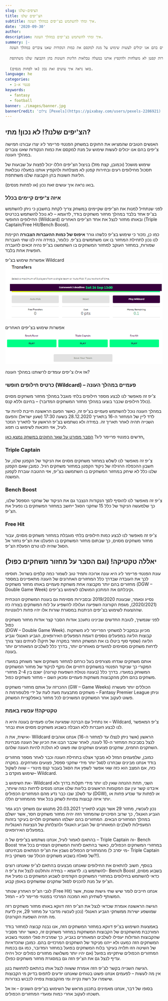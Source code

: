 ```yaml
---
slug: הציפים-שלנו
title: הצ'יפים שלנו
subtitle: איך ומתי להשתמש בצ'יפים במהלך העונה.
date: '2020-09-30'
author:
description: איך ומתי להשתמש בצ'יפים במהלך העונה.
summery: |-
  האנשים הטובים שהמציאו את החוקים במשחק הפנטזי פריימר ליג יצרו עבורנו חמישה צ'יפים בהם אנו יכולים לעשות שימוש על מנת למקסם את כמות הנקודות שאנו צוברים במהלך העונה.

  שימוש מושכל (וכמובן, קצת מזל) בניצול הצ'יפים הללו יכול לפצות על שבועות של תסכול מחילופים רעים ובחירות קפטן לא מוצלחות ולהקפיץ אותנו במעלה טבלאות הליגות השונות בהן הקבוצה שלנו משתתפת.

  בואו נראה איך עושים זאת נכון (או לפחות מנסים).
language: he
categories:
  - פנטזי א-ב
keywords:
  - fantasy
  - football
banner: ./images/banner.jpg
bannerCredit: 'צילום [Pexels](https://pixabay.com/users/pexels-2286921) ב [Pixabay](https://pixabay.com)'
---
```


<h2>הצ'יפים שלנו?! לא נכון! מתי?</h2>
<p>
  האנשים הטובים שהמציאו את החוקים במשחק הפנטזי פריימר ליג יצרו עבורנו חמישה
  צ'יפים בהם אנו יכולים לעשות שימוש על מנת למקסם את כמות הנקודות שאנו צוברים
  במהלך העונה.
</p>
<p>
  שימוש מושכל (וכמובן, קצת מזל) בניצול הצ'יפים הללו יכול לפצות על שבועות של
  תסכול מחילופים רעים ובחירות קפטן לא מוצלחות ולהקפיץ אותנו במעלה טבלאות הליגות
  השונות בהן הקבוצה שלנו משתתפת.
</p>
<p>בואו נראה איך עושים זאת נכון (או לפחות מנסים).</p>
<h3>איזה צ'יפים קיימים בכלל</h3>
<p>
  לפני שנתחיל למנות את הצ'יפים שקיימים במשחק צריך לקחת בחשבון כי ניתן להשתמש
  בצ'יפ אחד בלבד במהלך מחזור משחקים בודד, לדוגמא – לא נוכל להשתמש בכרטיס
  החילופים החופשי (Wildcard) ובאותו מחזור לנצל את אחד הצ'יפים האחרים (Triple
  Captain/Free Hit/Bench Boost).
</p>
<p>
  כמו כן, נזכור כי שימוש בצ'יפ כלשהו גורר
  <strong>איפוס של כמות ההעברות הצבורה</strong> הקיימת לנו נכון לתחילת המחזור בו
  אנו משתמשים בצ'יפ. כלומר, במידה והיו לנו שתי העברות שמורות, במחזור העוקב
  למחזור המשחקים בו השתמשנו בצ'יפ נהיה זכאים להעברה חופשית אחת בלבד.
</p>

אפשרות שימוש בצ'יפ Wildcard
![תמונות של שימוש בצ'יפים](../פנטזי-פרמייר-ליג-החוקים/images/wildcard-chips.png)

אפשרות שימוש בצ'יפים האחרים
![תמונות של שימוש בצ'יפים](../פנטזי-פרמייר-ליג-החוקים/images/other-chips.png)

<p>אז אילו צ'יפים עומדים לרשותנו במהלך העונה?</p>
<h3>כרטיס חילופים חופשי (Wildcard) – פעמיים במהלך העונה</h3>
<p>
  צ'יפ זה מאפשר לנו לבצע מספר חילופים בלתי מוגבל במהלך מחזור משחקים מסוים (כולל
  חילופים שכבר בוצעו במהלך מחזור המשחקים המדובר) – בחינם וללא קנס.
</p>
<p>
  במהלך העונה נוכל להשתמש פעמיים בצ'יפ זה, כאשר הפעם הראשונה חייבת להיות עד לדד
  ליין של המחזור ה-16 בתאריך 28.12.2020 בשעה 17:30 (שעון ישראל) והפעם השנייה
  תהיה לאחר תאריך זה. במידה ולא נשתמש בצ'יפ הראשון עד לתאריך הנזכר לעיל, אזי
  הזכאות לשימוש בו תפוג.
</p>
<p class="comment-link">
  חדשים בפנטזי פריימר ליג?
  <a href="פנטזי-פרמייר-ליג-החוקים" class="link">הסבר מפורט על שאר החוקים במשחק נמצא כאן.</a>
</p>
<h3>Triple Captain</h3>
<p>
  צ'יפ זה מאפשר לנו לשלש במחזור משחקים מסוים את הניקוד של הקפטן שלנו, על חשבון
  ההכפלה הרגילה של ניקוד הקפטן במחזור משחקים רגיל. כמובן שאם הקפטן שלנו כלל לא
  שיחק במחזור המשחקים בו השתמשנו בצ'יפ, אזי ההטבה עוברת לקפטן המשנה.
</p>
<h3>Bench Boost</h3>
<p>
  צ'יפ זה מאפשר לנו להוסיף לסך הנקודות הנצבר גם את הניקוד של שחקני הספסל שלנו,
  כך שלמעשה הניקוד של כלל 15 שחקני הסגל ייחשב במחזור המשחקים בו נפעיל את הצ'יפ.
</p>
<h3>Free Hit</h3>
<p>
  צ'יפ זה מאפשר לנו לבצע כמות חילופים בלתי מוגבלת במחזור משחקים מסוים, עבור
  מחזור משחקים מסוים, כך שבתום מחזור המשחקים בו הפעלנו את הצ'יפ נחזור אל הסגל
  שהיה לנו טרם הפעלת הצ'יפ.
</p>
<h2>יאללה טקטיקה! (וגם הסבר על מחזור משחקים כפול)</h2>
<p>
  עונת הפנטזי פריימר ליג היא עונה ארוכה ותמיד טוב לשמור כמה קלפים בשרוול. תוסיפו
  לכך את העובדה שבדרך כלל המחזורים האחרונים של העונה מתאפיינים במספר מחזורים בהם
  יותר מקבוצה אחת משחקת פעמיים באותו מחזור משחקים (DGW – Double Game Week)
  וקיבלתם את המתכון המושלם לשימוש בצ'יפים.
</p>
<p>
  נסייג ונאמר, שבעונת 2019/2020 ובסבירות מסוימת גם בעונת המשחקים הנוכחית
  (2020/2021), מגפת הקורונה השפיעה ועלולה להשפיע על לוח המשחקים בצורה כזו
  שההצעות לשימוש בצ'יפים הניתנות במסגרת שורות אלו יהיו פחות רלוונטיות.
</p>
<p>
  לפני שנמשיך, לטובת החדשים שבינינו נתעכב אודות הסבר קצר אודות מחזור משחקים
  כפול<br />(DGW – Double Game Week). מכיוון ובמקביל למשחקי הפריימר ליג משחקות
  קבוצות הליגה במפעלים נוספים דוגמת המפעלים האירופאים, הגביע האנגלי וגביע הליגה
  (שסוף סוף ביטלו בו את המשחק החוזר במקרה של תיקו!) לעיתים נוצר צורך לדחות
  משחקים מסוימים למועדים מאוחרים יותר, בדרך כלל לשלבים המאוחרים יותר בעונה.
</p>
<p>
  אותם משחקים שנדחו מצורפים בעל כורחם למחזור משחקים אשר משוחק במועדו המקורי כך
  שניקוד הפנטזי במשחקים דחויים אלו נזקף לניקוד של מחזור המשחקים המשוחק במועדו.
  בדרך כלל (בעונה נטולת השפעות קורונה) ישנם בין 2-4 מחזורי משחקים בהם חלק
  מהקבוצות משחקות פעמיים ומכאן השם – מחזור משחקים כפול.
</p>
<p>
  ההכרזה על אותם מחזורי משחקים (GW – Game Weeks) הכוללים יותר מעשרה משחקים
  מתבצעת מעת לעת על ידי פלטפורמת ה – Fantasy Premier League וניתן פשוט לעקוב אחר
  המשחקים המשויכים לכל מחזור באפלקציית המשחק.
</p>
<h3>טקטיקה!! עכשיו באמת</h3>
<p>
  אז נתחיל עם הברכה שמגיעה אלינו פעמיים בעונה והיא ה – Wildcard, צ'יפ המאפשר לנו
  לבצע העברות ללא הגבלה בשבוע משחקים מסוים אותו נבחר.
</p>
<p>
  אישית, את ה- Wildcard הראשון (אשר ניתן לנצלו עד למחזור ה-16) אנחנו אוהבים לנצל
  בסביבות המחזור ה-10 לעונה, לאחר שכבר הבנו את הכיוון של העונה מבחינת השחקנים
  החמים, שחקנים פצועים ושחקנים שזו פשוט לא הולכת להיות העונה שלהם.
</p>
<p>
  כמובן, שלפעמים המזל לא מבקר אצלנו בתחילת העונה וכבר לאחר מספר מחזורים בודד
  אנחנו מבינים שבחרנו לסגל יותר מידי שחקני ספסל, פצועים ומורחקים. במקרה כזה, אם
  המצב הוא כזה שאי אפשר לשפץ את הסגל בעבור קנס מינורי – שווה לשקול שימוש מוקדם
  ב– Wildcard.
</p>
<p>
  את השימוש ב- Wildcard השני, תחת ההנחה שאין לנו יותר מידי תקלות בדרך ולא איבדנו
  קשר עין עם המקומות הראשונים בליגות שלנו אנחנו מנסים לדחות כמה שיותר, עד לשלב
  שבו כבר נדע מהם המחזורים הכפולים (DGW), או לפחות עד שנדע פחות או יותר איזה
  קבוצות צפויות לשחק בכל אחד מהמחזורים הללו.
</p>
<p>
  נכון לעכשיו, מחזור 29 אשר נקבע לתאריך 20.03.2021 מתנגש עם משחקי רבע גמר הגביע
  האנגלי, כך שרוב הסיכויים שהמחזור הזה יהיה מחזור משחקים חסר, אשר יושלם במהלך
  המחזורים הבאים. המחזורים בהם יושלמו המשחקים תלויים בעיקר בזהות המעפילות לשלבים
  המאוחרים של הגביע האנגלי ולהצלחתן של הנציגות האנגליות במפעלים האירופאים.
</p>
<p>
  בהתאם לאמור לעיל, אנחנו נשתמש בצ'יפים של ה – Triple Captain וה- Bench Boost
  במחזורי המשחקים הכפולים, כאשר בהתאם לזהות המשחקים הצפויים בכל אחד מהמחזורים
  הכפולים נשבץ את הצ'יפ המתאים מבחינתנו (מי יסרב ל- Triple Captain של סאלח בשבוע
  משחקים הכולל שני משחקי בית?!).
</p>
<p>
  בנוסף, חשוב להתאים את החילופים שאנחנו מבצעים בהתאם לצ'יפ שאנחנו רוצים להשתמש
  בו. לדוגמא – במידה והחלטנו לנצל את צ'יפ ה- Bench Boost בשבוע מסוים, כדאי
  להשתמש בחילופים במחזורי המשחקים הקודמים לשבוע המשחקים בו נפעיל את הצ'יפ על מנת
  להכניס לסגל שחקנים שמשחקים באופן קבוע.
</p>
<p>
  לגבי הצ'יפ האחרון שנותר (Free Hit) אנחנו חייבים לומר שיש שתי גישות שונות, אשר
  המשותף לשתיהן הוא המכנה המרכזי בפנטזי פריימר ליג – המזל.
</p>
<p>
  הגישה הראשונה אומרת שכדאי לנצל את הצ'יפ הזה דווקא באותו מחזור משחקים רזה
  שמושפע ישירות ממשחקי הגביע האנגלי (נכון לעכשיו מדובר על מחזור 29, אין לדעת מה
  תהיה השפעת הקורונה).
</p>
<p>
  באמצעות השימוש בצ'יפ דווקא במחזור המשחקים הזה, אנו נבנה קבוצה למחזור בודד
  המורכבת מהשחקנים של הקבוצות המשחקות במחזור משחקים זה, כאשר יותר מסביר שהקבוצות
  הגדולות יעפילו לשלבים המאוחרים בגביע, כך שמרבית סגלי הפנטזי בשבוע המשחקים הזה
  כמעט ולא ייהנו מניקוד של השחקנים המרכזיים בהם. כמובן שהכדאיות של השיטה הזו
  תלויה בעיקר בלוח המשחקים בפועל במחזור המדובר, כמו גם בכמות המחזורים הכפולים
  שיתקיימו בפועל (אם יהיו יותר משלושה מחזורים כפולים יכול ויהיה עדיף לנצל גם את
  הצ'יפ הזה גם במסגרת מחזור משחקים כפול).
</p>
<p>
  הגישה השנייה בקשר לצ'יפ הזה אומרת ששווה לנצל אותו בהתאם לתחושת בטן. <br />אין
  מה לעשות – לפעמים אנחנו פשוט בטוחים שאנחנו יודעים לתפוס בדיוק מי הקבוצות
  שישמרו על רשת נקייה ומי מהקבוצות צפויה לכבוש בצרורות.
</p>
<p>
  בסופו של דבר, אנחנו מאמינים בתכנון מראש של השימוש בצ'יפים השונים – אז אל תשכחו
  לעקוב אחרי כמות ומועדי המחזורים הכפולים.
</p>
